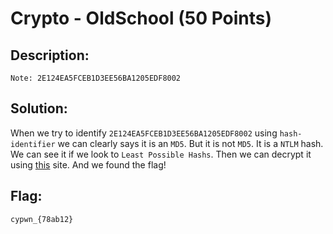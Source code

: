 # Crypto - OldSchool (50 Points)

## Description:

	Note: 2E124EA5FCEB1D3EE56BA1205EDF8002

## Solution:

When we try to identify `2E124EA5FCEB1D3EE56BA1205EDF8002` using `hash-identifier` we can clearly says it is an `MD5`. But it is not `MD5`. It is a `NTLM` hash. We can see it if we look to `Least Possible Hashs`. Then we can decrypt it using [this](https://md5decrypt.net/en/Ntlm/)   site. And we found the flag!

## Flag:

    cypwn_{78ab12}

